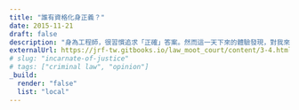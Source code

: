 ```yaml
---
title: "誰有資格化身正義？"
date: 2015-11-21
draft: false
description: "身為工程師，很習慣追求「正確」答案。然而這一天下來的體驗發現，對我來說，法律沒有辦法很明確的切出一條線、沒有所謂黑白分明的兩邊。法律比較像光譜，真正的「黑」、「白」在很極端的狀態下才會出現，大部分的情況，必須在各種灰色中找尋自己的黑白。"
externalUrl: https://jrf-tw.gitbooks.io/law_moot_court/content/3-4.html
# slug: "incarnate-of-justice"
# tags: ["criminal law", "opinion"]
_build:
  render: "false"
  list: "local"
---
```


